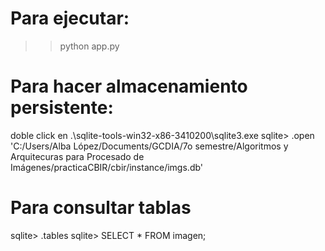 # Para ejecutar: 

>> python app.py


# Para hacer almacenamiento persistente:
doble click en .\sqlite-tools-win32-x86-3410200\sqlite3.exe
sqlite> .open 'C:/Users/Alba López/Documents/GCDIA/7o semestre/Algoritmos y Arquitecuras para Procesado de Imágenes/practicaCBIR/cbir/instance/imgs.db'
# Para consultar tablas
sqlite> .tables
sqlite> SELECT * FROM imagen;
